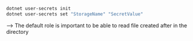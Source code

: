 ```bash
dotnet user-secrets init
dotnet user-secrets set "StorageName" "SecretValue"
```

--> The default role is important to be able to read file created after in the directory